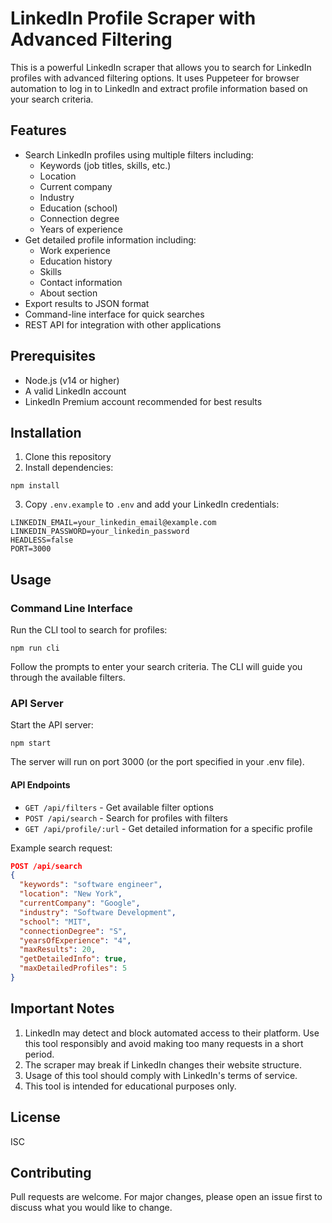 # LinkedIn Profile Scraper with Advanced Filtering

This is a powerful LinkedIn scraper that allows you to search for LinkedIn profiles with advanced filtering options. It uses Puppeteer for browser automation to log in to LinkedIn and extract profile information based on your search criteria.

## Features

- Search LinkedIn profiles using multiple filters including:
  - Keywords (job titles, skills, etc.)
  - Location
  - Current company
  - Industry
  - Education (school)
  - Connection degree
  - Years of experience
- Get detailed profile information including:
  - Work experience
  - Education history
  - Skills
  - Contact information
  - About section
- Export results to JSON format
- Command-line interface for quick searches
- REST API for integration with other applications

## Prerequisites

- Node.js (v14 or higher)
- A valid LinkedIn account
- LinkedIn Premium account recommended for best results

## Installation

1. Clone this repository
2. Install dependencies:
```
npm install
```
3. Copy `.env.example` to `.env` and add your LinkedIn credentials:
```
LINKEDIN_EMAIL=your_linkedin_email@example.com
LINKEDIN_PASSWORD=your_linkedin_password
HEADLESS=false
PORT=3000
```

## Usage

### Command Line Interface

Run the CLI tool to search for profiles:

```
npm run cli
```

Follow the prompts to enter your search criteria. The CLI will guide you through the available filters.

### API Server

Start the API server:

```
npm start
```

The server will run on port 3000 (or the port specified in your .env file).

#### API Endpoints

- `GET /api/filters` - Get available filter options
- `POST /api/search` - Search for profiles with filters
- `GET /api/profile/:url` - Get detailed information for a specific profile

Example search request:

```json
POST /api/search
{
  "keywords": "software engineer",
  "location": "New York",
  "currentCompany": "Google",
  "industry": "Software Development",
  "school": "MIT",
  "connectionDegree": "S",
  "yearsOfExperience": "4",
  "maxResults": 20,
  "getDetailedInfo": true,
  "maxDetailedProfiles": 5
}
```

## Important Notes

1. LinkedIn may detect and block automated access to their platform. Use this tool responsibly and avoid making too many requests in a short period.
2. The scraper may break if LinkedIn changes their website structure.
3. Usage of this tool should comply with LinkedIn's terms of service.
4. This tool is intended for educational purposes only.

## License

ISC

## Contributing

Pull requests are welcome. For major changes, please open an issue first to discuss what you would like to change.